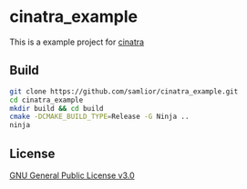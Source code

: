 # cinatra_example

This is a example project for [cinatra](https://github.com/qicosmos/cinatra)

## Build

```sh
git clone https://github.com/samlior/cinatra_example.git
cd cinatra_example
mkdir build && cd build
cmake -DCMAKE_BUILD_TYPE=Release -G Ninja ..
ninja
```

## License

[GNU General Public License v3.0](https://www.gnu.org/licenses/gpl-3.0.en.html)
